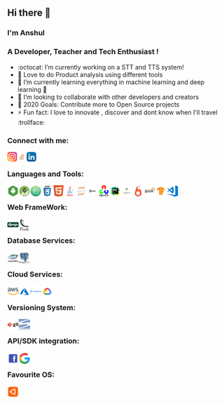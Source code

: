 ## Hi there 👋

### I'm Anshul
### A Developer, Teacher and Tech Enthusiast !
- :octocat: I’m currently working on a STT and TTS system!
- 🔭 Love to do Product analysis using different tools 
- 🌱 I’m currently learning everything in machine learning and deep learning 🤣
- 👯 I’m looking to collaborate with other developers and creators
- 🥅 2020 Goals: Contribute more to Open Source projects
- ⚡ Fun fact: I love to innovate , discover and dont know when I'll travel :trollface:

### Connect with me:

[<img align="left" alt="anshul Instagram" width="22px" src="https://github.com/multinucliated/multinucliated/blob/master/images/24_insta.png" />](https://www.instagram.com/anshul.verma_/)
[<img align="left" alt="anshul StackOverlow " width="22px" src="https://github.com/multinucliated/multinucliated/blob/master/images/stackoverlow_24.png" />](https://stackoverflow.com/users/5830801/anshul-verma)
[<img align="left" alt="anshul LinkedIn" width="22px" src="https://github.com/multinucliated/multinucliated/blob/master/images/linkedin_24.png" />](https://www.linkedin.com/in/anshulhikejbp/)

<br>

### Languages and Tools:

<img align="left" alt="Android" width="26px" src="https://github.com/multinucliated/multinucliated/blob/master/images/android.png"/>
<img align="left" alt="android_studio" width="26px" src="https://github.com/multinucliated/multinucliated/blob/master/images/android_studio.png" />
<img align="left" alt="Atom" width="26px" src="https://github.com/multinucliated/multinucliated/blob/master/images/atom.jpg" />
<img align="left" alt="CSS" width="26px" src="https://github.com/multinucliated/multinucliated/blob/master/images/css.png" />
<img align="left" alt="html5" width="26px" src="https://github.com/multinucliated/multinucliated/blob/master/images/html5.png" />
<img align="left" alt="java" width="26px" src="https://github.com/multinucliated/multinucliated/blob/master/images/java.png" />
<img align="left" alt="jupyter" width="26px" src="https://github.com/multinucliated/multinucliated/blob/master/images/jupyter.jpg" />
<img align="left" alt="Kafka" width="26px" src="https://github.com/multinucliated/multinucliated/blob/master/images/kafka.png" />
<img align="left" alt="opencv" width="26px" src="https://github.com/multinucliated/multinucliated/blob/master/images/opencv.png" />
<img align="left" alt="pycharm" width="26px" src="https://github.com/multinucliated/multinucliated/blob/master/images/pycharm.jpg" />
<img align="left" alt="python" width="26px" src="https://github.com/multinucliated/multinucliated/blob/master/images/python.png" />
<img align="left" alt="pytorch" width="26px" src="https://github.com/multinucliated/multinucliated/blob/master/images/pytorch.jpg" />
<img align="left" alt="spark" width="26px" src="https://github.com/multinucliated/multinucliated/blob/master/images/spark.jpg" />
<img align="left" alt="tensorflow" width="26px" src="https://github.com/multinucliated/multinucliated/blob/master/images/tensorflow.jpg" />
<img align="left" alt="visual_studio" width="26px" src="https://github.com/multinucliated/multinucliated/blob/master/images/visual_studio.png" />

<br>

### Web FrameWork:

<img align="left" alt="django" width="26px" src="https://github.com/multinucliated/multinucliated/blob/master/images/django.png" />
<img align="left" alt="Flask" width="26px" src="https://github.com/multinucliated/multinucliated/blob/master/images/flask.png" />

<br>

### Database Services:

<img align="left" alt="cassandra" width="26px" src="https://github.com/multinucliated/multinucliated/blob/master/images/cassandra.jpg" />
<img align="left" alt="postgres" width="26px" src="https://github.com/multinucliated/multinucliated/blob/master/images/postgres.jpg" />

<br>

### Cloud Services:

<img align="left" alt="AWS" width="26px" src="https://github.com/multinucliated/multinucliated/blob/master/images/aws.png" />
<img align="left" alt="Azure" width="26px" src="https://github.com/multinucliated/multinucliated/blob/master/images/azure.png" />
<img align="left" alt="digitalocean" width="26px" src="https://github.com/multinucliated/multinucliated/blob/master/images/digitalocean.png" />
<img align="left" alt="GCP" width="26px" src="https://github.com/multinucliated/multinucliated/blob/master/images/gcp.png" />

<br>

### Versioning System:

<img align="left" alt="GIT" width="26px" src="https://github.com/multinucliated/multinucliated/blob/master/images/git.png" />
<img align="left" alt="svn" width="26px" src="https://github.com/multinucliated/multinucliated/blob/master/images/svn.png" />

<br>

### API/SDK integration:

<img align="left" alt="facebook" width="26px" src="https://github.com/multinucliated/multinucliated/blob/master/images/facebook.png" />
<img align="left" alt="Google" width="26px" src="https://github.com/multinucliated/multinucliated/blob/master/images/google.png" />

<br>

### Favourite OS:

<img align="left" alt="ubuntu" width="26px" src="https://github.com/multinucliated/multinucliated/blob/master/images/ubuntu.png" />

